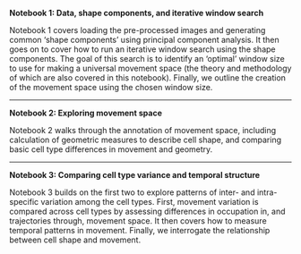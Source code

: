 **Notebook 1: Data, shape components, and iterative window search**

Notebook 1 covers loading the pre-processed images and generating common ‘shape components’ using principal component analysis. It then goes on to cover how to run an iterative window search using the shape components. The goal of this search is to identify an ‘optimal’ window size to use for making a universal movement space (the theory and methodology of which are also covered in this notebook). Finally, we outline the creation of the movement space using the chosen window size.

---

**Notebook 2: Exploring movement space**

Notebook 2 walks through the annotation of movement space, including calculation of geometric measures to describe cell shape, and comparing basic cell type differences in movement and geometry.

---

**Notebook 3: Comparing cell type variance and temporal structure**

Notebook 3 builds on the first two to explore patterns of inter- and intra-specific variation among the cell types. First, movement variation is compared across cell types by assessing differences in occupation in, and trajectories through, movement space. It then covers how to measure temporal patterns in movement. Finally, we interrogate the relationship between cell shape and movement.
